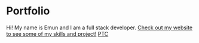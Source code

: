 # Portfolio
Hi! My name is Emun and I am a full stack developer. <a target="_blank" href="https://emun13.github.io/Portfolio/">Check out my website to see some of my skills and project!</a>
<a class="customLink" target="_blank" href="https://www.ptc.com/en">PTC</a>
